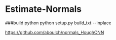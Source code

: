 # Estimate-Normals

###build python
python setup.py build_txt --inplace

https://github.com/aboulch/normals_HoughCNN
